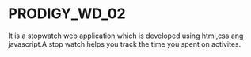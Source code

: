# PRODIGY_WD_02
It is a stopwatch web application which is developed using html,css ang javascript.A stop watch helps you  track the time you spent on activites.
